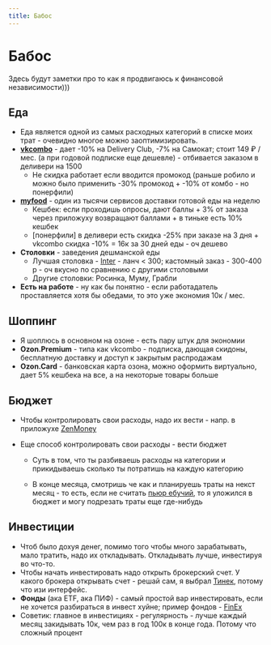 ```yaml
---
title: Бабос
---
```


# Бабос

Здесь будут заметки про то как я продвигаюсь к финансовой независимости)))

## Еда

- Еда является одной из самых расходных категорий в списке моих трат - очевидно многое можно заоптимизировать.
- **[vkcombo](https://vkcombo.ru/)** - дает -10% на Delivery Club, -7% на Самокат; стоит 149 ₽ / мес. (а при годовой
  подписке еще дешевле) - отбивается заказом в деливери на 1500
  - Не скидка работает если вводится промокод (раньше робило и можно было применить -30% промокод + -10% от комбо - но
    понерфили)
- **[myfood](https://m-food.ru/)** - один из тысячи сервисов доставки готовой еды на неделю
  - Кешбек: если проходишь опросы, дают баллы + 3% от заказа через приложуху возвращают баллами + в тиньке есть 10%
    кешбек
  - [понерфили] в деливери есть скидка -25% при заказе на 3 дня + vkcombo скидка -10% = 16к за 30 дней еды - оч дешево
- **Столовки** - заведения дешманской еды
  - Лучшая столовка - [Inter](https://yandex.ru/maps/org/stolovaya_inter/195328812072/) - ланч < 300; кастомный заказ -
    300-400 р - оч вкусно по сравнению с другими столовыми
  - Другие столовки: Росинка, Муму, Грабли
- **Есть на работе** - ну как бы понятно - если работадатель проставляется хотя бы обедами, то это уже экономия 10к /
  мес.

## Шоппинг

- Я шоплюсь в основном на озоне - есть пару штук для экономии
- **Ozon.Premium** - типа как vkcombo - подписка, дающая скидоны, бесплатную доставку и доступ к закрытым распродажам
- **Ozon.Card** - банковская карта озона, можно оформить виртуально, дает 5% кешбека на все, а на некоторые товары
  больше

## Бюджет

- Чтобы контролировать свои расходы, надо их вести - напр. в приложухе [ZenMoney](https://zenmoney.ru/)
- Еще способ контролировать свои расходы - вести бюджет

  - Суть в том, что ты разбиваешь расходы на категории и прикидываешь сколько ты потратишь на каждую категорию

  <img-row :images="['/exp/money/budget_1.png', '/exp/money/budget_2.png']"></img-row>

  - В конце месяца, смотришь че как и планируешь траты на некст месяц - то есть, если не считать [пьюр ебучий](/pure),
    то я уложился в бюджет и могу подрезать траты еще где-нибудь

## Инвестиции

- Чтоб было дохуя денег, помимо того чтобы много зарабатывать, мало тратить, надо их откладывать. Откладывать лучше,
  инвестируя во что-то.
- Чтобы начать инвестировать надо открыть брокерский счет. У какого брокера открывать счет - решай сам, я
  выбрал [Тинек](https://www.tinkoff.ru/invest/), потому что изи интерфейс.
- **Фонды** (ака ETF, ака ПИФ) - самый простой вар инвестировать, если не хочется разбираться в инвест хуйне; пример
  фондов - [FinEx](https://finex-etf.ru/)
- Советик: главное в инвестициях - регулярность - лучше каждый месяц закидывать 10к, чем раз в год 100к в конце года.
  Потому что сложный процент
